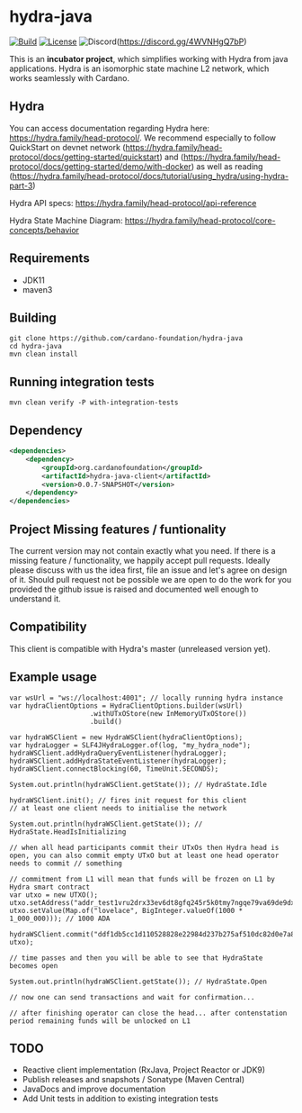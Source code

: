 # hydra-java

[![Build](https://github.com/cardano-foundation/hydra-java/actions/workflows/maven-build.yml/badge.svg)](https://github.com/cardano-foundation/hydra-java/actions/workflows/maven-build.yml)
[![License](https://img.shields.io:/github/license/cardano-foundation/hydra-java?label=license)](https://github.com/cardano-foundation/hydra-java/blob/master/LICENSE)
![Discord](https://img.shields.io/discord/1022471509173882950)(https://discord.gg/4WVNHgQ7bP)

This is an **incubator project**, which simplifies working with Hydra from java applications. Hydra is an isomorphic state machine L2 network, which works seamlessly with Cardano.

## Hydra
You can access documentation regarding Hydra here: https://hydra.family/head-protocol/. We recommend especially to follow QuickStart on devnet network (https://hydra.family/head-protocol/docs/getting-started/quickstart) and (https://hydra.family/head-protocol/docs/getting-started/demo/with-docker) as well as reading (https://hydra.family/head-protocol/docs/tutorial/using_hydra/using-hydra-part-3)

Hydra API specs: https://hydra.family/head-protocol/api-reference

Hydra State Machine Diagram: https://hydra.family/head-protocol/core-concepts/behavior

## Requirements
- JDK11
- maven3

## Building
```
git clone https://github.com/cardano-foundation/hydra-java
cd hydra-java
mvn clean install
```

## Running integration tests
```shell
mvn clean verify -P with-integration-tests
```

## Dependency
```xml
<dependencies>
    <dependency>
        <groupId>org.cardanofoundation</groupId>
        <artifactId>hydra-java-client</artifactId>
        <version>0.0.7-SNAPSHOT</version>
    </dependency>
</dependencies>
```

## Project Missing features / funtionality
The current version may not contain exactly what you need. If there is a missing feature / functionality, we happily accept pull requests. Ideally please discuss with us the idea first, file an issue and let's agree on design of it. Should pull request not be possible we are open to do the work for you provided the github issue is raised and documented well enough to understand it. 

## Compatibility
This client is compatible with Hydra's master (unreleased version yet).

## Example usage

```
var wsUrl = "ws://localhost:4001"; // locally running hydra instance
var hydraClientOptions = HydraClientOptions.builder(wsUrl)
                    .withUTxOStore(new InMemoryUTxOStore())
                    .build()

var hydraWSClient = new HydraWSClient(hydraClientOptions);
var hydraLogger = SLF4JHydraLogger.of(log, "my_hydra_node");
hydraWSClient.addHydraQueryEventListener(hydraLogger);
hydraWSClient.addHydraStateEventListener(hydraLogger);
hydraWSClient.connectBlocking(60, TimeUnit.SECONDS);

System.out.println(hydraWSClient.getState()); // HydraState.Idle

hydraWSClient.init(); // fires init request for this client
// at least one client needs to initialise the network

System.out.println(hydraWSClient.getState()); // HydraState.HeadIsInitializing

// when all head participants commit their UTxOs then Hydra head is open, you can also commit empty UTxO but at least one head operator needs to commit // something

// commitment from L1 will mean that funds will be frozen on L1 by Hydra smart contract
var utxo = new UTXO();
utxo.setAddress("addr_test1vru2drx33ev6dt8gfq245r5k0tmy7ngqe79va69de9dxkrg09c7d3");
utxo.setValue(Map.of("lovelace", BigInteger.valueOf(1000 * 1_000_000))); // 1000 ADA

hydraWSClient.commit("ddf1db5cc1d110528828e22984d237b275af510dc82d0e7a8fc941469277e31e#0", utxo);

// time passes and then you will be able to see that HydraState becomes open

System.out.println(hydraWSClient.getState()); // HydraState.Open

// now one can send transactions and wait for confirmation...

// after finishing operator can close the head... after contenstation period remaining funds will be unlocked on L1
```

## TODO
- Reactive client implementation (RxJava, Project Reactor or JDK9)
- Publish releases and snapshots / Sonatype (Maven Central)
- JavaDocs and improve documentation
- Add Unit tests in addition to existing integration tests
